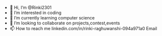 - 👋 Hi, I’m @Rinki2301
- 👀 I’m interested in coding
- 🌱 I’m currently learning computer science
- 💞️ I’m looking to collaborate on projects,contest,events
- 📫 How to reach me linkedin.com/in/rinki-raghuwanshi-094a971a0
Email

<!---
Rinki2301/Rinki2301 is a ✨ special ✨ repository because its `README.md` (this file) appears on your GitHub profile.
You can click the Preview link to take a look at your changes.
--->
